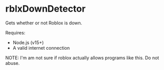 # rblxDownDetector
Gets whether or not Roblox is down.

Requires: 
* Node.js (v15+)
* A valid internet connection

NOTE: I'm am not sure if roblox actually allows programs like this. Do not abuse.
